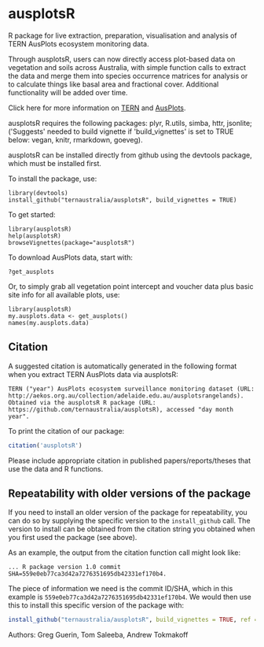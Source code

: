 # ausplotsR
R package for live extraction, preparation, visualisation and analysis of TERN AusPlots ecosystem monitoring data.

Through ausplotsR, users can now directly access plot-based data on vegetation and soils across Australia, with simple function calls to extract the data and merge them into species occurrence matrices for analysis or to calculate things like basal area and fractional cover. Additional functionality will be added over time.

Click here for more information on [TERN](http://www.tern.org.au) and [AusPlots](http://www.ausplots.org).

ausplotsR requires the following packages: plyr, R.utils, simba, httr, jsonlite; ('Suggests' needed to build vignette if 'build_vignettes' is set to TRUE below: vegan, knitr, rmarkdown, goeveg).

ausplotsR can be installed directly from github using the devtools package, which must be installed first.
 
To install the package, use:

```
library(devtools)
install_github("ternaustralia/ausplotsR", build_vignettes = TRUE)
``` 

To get started:

```
library(ausplotsR)
help(ausplotsR)
browseVignettes(package="ausplotsR")
```

To download AusPlots data, start with:

```
?get_ausplots
```

Or, to simply grab all vegetation point intercept and voucher data plus basic site info for all available plots, use:

```
library(ausplotsR)
my.ausplots.data <- get_ausplots()
names(my.ausplots.data)
```

## Citation

A suggested citation is automatically generated in the following format when you extract TERN AusPlots data via ausplotsR:

```
TERN ("year") AusPlots ecosystem surveillance monitoring dataset (URL: http://aekos.org.au/collection/adelaide.edu.au/ausplotsrangelands). Obtained via the ausplotsR R package (URL: https://github.com/ternaustralia/ausplotsR), accessed "day month year".
```

To print the citation of our package:
```R
citation('ausplotsR')
```

Please include appropriate citation in published papers/reports/theses that use the data and R functions.

## Repeatability with older versions of the package
If you need to install an older version of the package for repeatability, you can do so by supplying the specific
version to the `install_github` call. The version to install can be obtained from the citation string you obtained when
you first used the package (see above).

As an example, the output from the citation function call might look like:
```
... R package version 1.0 commit SHA=559e0eb77ca3d42a7276351695db42331ef170b4.
```

The piece of information we need is the commit ID/SHA, which in this example is `559e0eb77ca3d42a7276351695db42331ef170b4`.
We would then use this to install this specific version of the package with:
```R
install_github("ternaustralia/ausplotsR", build_vignettes = TRUE, ref = '559e0eb77ca3d42a7276351695db42331ef170b4')
```

Authors: Greg Guerin, Tom Saleeba, Andrew Tokmakoff
